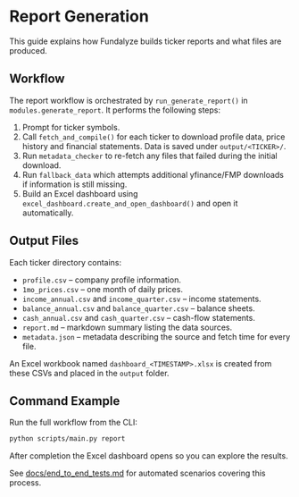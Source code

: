 # Report Generation

This guide explains how Fundalyze builds ticker reports and what files are produced.

## Workflow

The report workflow is orchestrated by `run_generate_report()` in `modules.generate_report`.
It performs the following steps:

1. Prompt for ticker symbols.
2. Call `fetch_and_compile()` for each ticker to download profile data, price history and financial statements.  Data is saved under `output/<TICKER>/`.
3. Run `metadata_checker` to re-fetch any files that failed during the initial download.
4. Run `fallback_data` which attempts additional yfinance/FMP downloads if information is still missing.
5. Build an Excel dashboard using `excel_dashboard.create_and_open_dashboard()` and open it automatically.

## Output Files

Each ticker directory contains:

- `profile.csv` – company profile information.
- `1mo_prices.csv` – one month of daily prices.
- `income_annual.csv` and `income_quarter.csv` – income statements.
- `balance_annual.csv` and `balance_quarter.csv` – balance sheets.
- `cash_annual.csv` and `cash_quarter.csv` – cash-flow statements.
- `report.md` – markdown summary listing the data sources.
- `metadata.json` – metadata describing the source and fetch time for every file.

An Excel workbook named `dashboard_<TIMESTAMP>.xlsx` is created from these CSVs and placed in the `output` folder.

## Command Example

Run the full workflow from the CLI:

```bash
python scripts/main.py report
```

After completion the Excel dashboard opens so you can explore the results.

See [docs/end_to_end_tests.md](end_to_end_tests.md) for automated scenarios covering this process.
